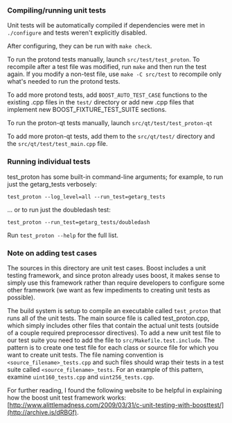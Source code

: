 ### Compiling/running unit tests

Unit tests will be automatically compiled if dependencies were met in `./configure`
and tests weren't explicitly disabled.

After configuring, they can be run with `make check`.

To run the protond tests manually, launch `src/test/test_proton`. To recompile
after a test file was modified, run `make` and then run the test again. If you
modify a non-test file, use `make -C src/test` to recompile only what's needed
to run the protond tests.

To add more protond tests, add `BOOST_AUTO_TEST_CASE` functions to the existing
.cpp files in the `test/` directory or add new .cpp files that
implement new BOOST_FIXTURE_TEST_SUITE sections.

To run the proton-qt tests manually, launch `src/qt/test/test_proton-qt`

To add more proton-qt tests, add them to the `src/qt/test/` directory and
the `src/qt/test/test_main.cpp` file.

### Running individual tests

test_proton has some built-in command-line arguments; for
example, to run just the getarg_tests verbosely:

    test_proton --log_level=all --run_test=getarg_tests

... or to run just the doubledash test:

    test_proton --run_test=getarg_tests/doubledash

Run `test_proton --help` for the full list.

### Note on adding test cases

The sources in this directory are unit test cases.  Boost includes a
unit testing framework, and since proton already uses boost, it makes
sense to simply use this framework rather than require developers to
configure some other framework (we want as few impediments to creating
unit tests as possible).

The build system is setup to compile an executable called `test_proton`
that runs all of the unit tests.  The main source file is called
test_proton.cpp, which simply includes other files that contain the
actual unit tests (outside of a couple required preprocessor
directives). To add a new unit test file to our test suite you need
to add the file to `src/Makefile.test.include`. The pattern is to
create one test file for each class or source file for which you want
to create unit tests.  The file naming convention is
`<source_filename>_tests.cpp` and such files should wrap their tests
in a test suite called `<source_filename>_tests`.  For an example of
this pattern, examine `uint160_tests.cpp` and `uint256_tests.cpp`.

For further reading, I found the following website to be helpful in
explaining how the boost unit test framework works:
[http://www.alittlemadness.com/2009/03/31/c-unit-testing-with-boosttest/](http://archive.is/dRBGf).
